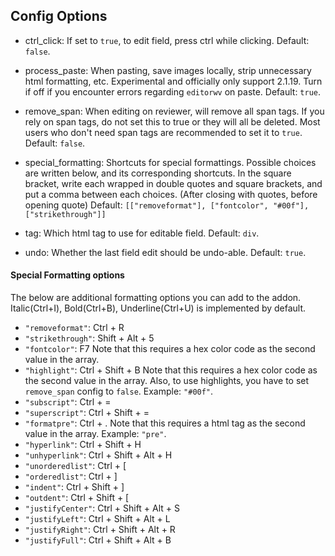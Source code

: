 ## Config Options

- ctrl_click: If set to `true`, to edit field, press ctrl while clicking. Default: `false`.

- process_paste: When pasting, save images locally, strip unnecessary html formatting, etc. Experimental and officially only support 2.1.19. Turn if off if you encounter errors regarding `editorwv` on paste.  Default: `true`.

- remove_span: When editing on reviewer, will remove all span tags. If you rely on span tags, do not set this to true or they will all be deleted. Most users who don't need span tags are recommended to set it to `true`. Default: `false`.

- special_formatting: Shortcuts for special formattings. Possible choices are written below, and its corresponding shortcuts. In the square bracket, write each wrapped in double quotes and square brackets, and put a comma between each choices. (After closing with quotes, before opening quote) Default: `[["removeformat"], ["fontcolor", "#00f"], ["strikethrough"]]`



- tag: Which html tag to use for editable field. Default: `div`.

- undo: Whether the last field edit should be undo-able. Default: `true`.


#### Special Formatting options

The below are additional formatting options you can add to the addon. Italic(Ctrl+I), Bold(Ctrl+B), Underline(Ctrl+U) is implemented by default.

- `"removeformat"`: Ctrl + R
- `"strikethrough"`: Shift + Alt + 5
- `"fontcolor"`: F7
Note that this requires a hex color code as the second value in the array.
- `"highlight"`: Ctrl + Shift + B
Note that this requires a hex color code as the second value in the array. Also, to use highlights, you have to set `remove_span` config to `false`. Example: `"#00f"`.
- `"subscript"`: Ctrl + =
- `"superscript"`: Ctrl + Shift + =
- `"formatpre"`: Ctrl + .
Note that this requires a html tag as the second value in the array. Example: `"pre"`.
- `"hyperlink"`: Ctrl + Shift + H
- `"unhyperlink"`: Ctrl + Shift + Alt + H
- `"unorderedlist"`: Ctrl + [
- `"orderedlist"`: Ctrl + ]
- `"indent"`: Ctrl + Shift + ]
- `"outdent"`: Ctrl + Shift + [
- `"justifyCenter"`: Ctrl + Shift + Alt + S
- `"justifyLeft"`: Ctrl + Shift + Alt + L
- `"justifyRight"`: Ctrl + Shift + Alt + R
- `"justifyFull"`: Ctrl + Shift + Alt + B